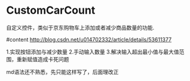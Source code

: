 # CustomCarCount
自定义控件，类似于京东购物车上添加或者减少商品数量的功能.

#content
http://blog.csdn.net/u014702332/article/details/53611377




1.实现按钮添加与减少数量
2.手动输入数量
3.解决输入超出最小值与最大值范围，重新赋值造成卡死问题


md语法还不熟悉，先只能这样写了，后面理改正
